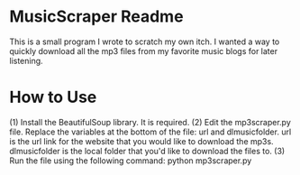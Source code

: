 # MusicScraper Readme
This is a small program I wrote to scratch my own itch. I wanted a way to quickly download all the mp3 files from my favorite music blogs for later listening. 

# How to Use
(1) Install the BeautifulSoup library. It is required.
(2) Edit the mp3scraper.py file. Replace the variables at the bottom of the file: url and dlmusicfolder. url is the url link for the website that you would like to download the mp3s. dlmusicfolder is the local folder that you'd like to download the files to.
(3) Run the file using the following command: python mp3scraper.py 


